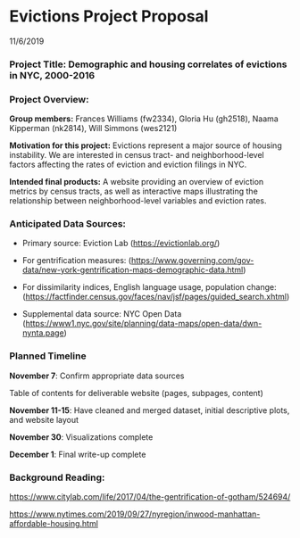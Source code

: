 Evictions Project Proposal
================
11/6/2019

### **Project Title:** Demographic and housing correlates of evictions in NYC, 2000-2016

### **Project Overview:**

**Group members:** Frances Williams (fw2334), Gloria Hu (gh2518), Naama
Kipperman (nk2814), Will Simmons (wes2121)

**Motivation for this project:** Evictions represent a major source of
housing instability. We are interested in census tract- and
neighborhood-level factors affecting the rates of eviction and eviction
filings in NYC.

**Intended final products:** A website providing an overview of eviction
metrics by census tracts, as well as interactive maps illustrating the
relationship between neighborhood-level variables and eviction rates.

### **Anticipated Data Sources:**

  - Primary source: Eviction Lab (<https://evictionlab.org/>)

  - For gentrification measures:
    (<https://www.governing.com/gov-data/new-york-gentrification-maps-demographic-data.html>)

  - For dissimilarity indices, English language usage, population
    change:
    (<https://factfinder.census.gov/faces/nav/jsf/pages/guided_search.xhtml>)

  - Supplemental data source: NYC Open Data
    (<https://www1.nyc.gov/site/planning/data-maps/open-data/dwn-nynta.page>)

### Planned Timeline

**November 7**: Confirm appropriate data sources

Table of contents for deliverable website (pages, subpages, content)

**November 11-15**: Have cleaned and merged dataset, initial descriptive
plots, and website layout

**November 30**: Visualizations complete

**December 1**: Final write-up
complete

### Background Reading:

<https://www.citylab.com/life/2017/04/the-gentrification-of-gotham/524694/>

<https://www.nytimes.com/2019/09/27/nyregion/inwood-manhattan-affordable-housing.html>
